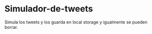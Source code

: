 # Simulador-de-tweets

Simula los tweets y los guarda en local storage y igualmente se pueden borrar.
